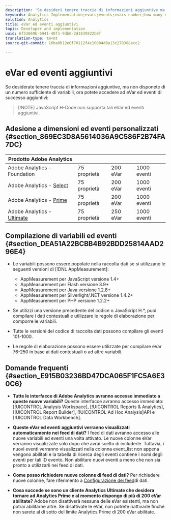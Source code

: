 ```yaml
---
description: 'Se desideri tenere traccia di informazioni aggiuntive ma non disponi di un numero sufficiente di variabili per farlo, ora puoi accedere ad eVar ed eventi di successo aggiuntivi '
keywords: Analytics Implementation;evars;events;evars number;how many evars;how many events
solution: Analytics
title: eVar ed eventi aggiuntivi
topic: Developer and implementation
uuid: 6f53069b-6941-40f1-9db6-2d1839822b8f
translation-type: tm+mt
source-git-commit: 16ba0b12e0f70112f4c10804d0a13c278388ecc2

---
```



# eVar ed eventi aggiuntivi

Se desiderate tenere traccia di informazioni aggiuntive, ma non disponete di un numero sufficiente di variabili, ora potete accedere ad eVar ed eventi di successo aggiuntivi:

> [!NOTE] JavaScript H-Code non supporta tali eVar ed eventi aggiuntivi.

## Adesione a dimensioni ed eventi personalizzati {#section_869EC3D8A5614036A9C586F2B74FA7DC}

| Prodotto Adobe Analytics |  |  |  |
|---|---|---|---|
| Adobe Analytics - Foundation | 75 proprietà | 200 eVar | 1000 eventi |
| Adobe Analytics - [Select](https://www.adobe.com/data-analytics-cloud/analytics/select.html) | 75 proprietà | 200 eVar | 1000 eventi |
| Adobe Analytics - [Prime](https://www.adobe.com/data-analytics-cloud/analytics/prime.html) | 75 proprietà | 200 eVar | 1000 eventi |
| Adobe Analytics - [Ultimate](https://www.adobe.com/data-analytics-cloud/analytics/ultimate.html) | 75 proprietà | 250 eVar | 1000 eventi |

## Compilazione di variabili ed eventi {#section_DEA51A22BCBB4B92BDD25814AAD296E4}

* Le variabili possono essere popolate nella raccolta dati se si utilizzano le seguenti versioni di [!DNL AppMeasurement]:

   * AppMeasurement per JavaScript versione 1.4+
   * AppMeasurement per Flash versione 3.9+
   * AppMeasurement per Java versione 1.2.8+
   * AppMeasurement per Silverlight/.NET versione 1.4.2+
   * AppMeasurement per PHP versione 1.2.2+

* Se utilizzi una versione precedente del codice o JavaScript H.*, puoi compilare i dati contestuali e utilizzare le regole di elaborazione per comporre le variabili.
* Tutte le versioni del codice di raccolta dati possono compilare gli eventi 101-1000.
* Le regole di elaborazione possono essere utilizzate per compilare eVar 76-250 in base ai dati contestuali o ad altre variabili.

## Domande frequenti {#section_E915B03236BD47DCA065F1FC5A6E30C6}

* **Tutte le interfacce di Adobe Analytics avranno accesso immediato a queste nuove variabili?** Queste interfacce avranno accesso immediato: [!UICONTROL Analysis Workspace], [!UICONTROL Reports & Analytics], [!UICONTROL Report Builder], [!UICONTROL Ad Hoc Analysis]API e [!UICONTROL Data Workbench].

* **Queste eVar ed eventi aggiuntivi verranno visualizzati automaticamente nei feed di dati?** I feed di dati avranno accesso alle nuove variabili ed eventi una volta attivato. Le nuove colonne eVar verranno visualizzate solo dopo che avrai scelto di includerle. Tuttavia, i nuovi eventi verranno visualizzati nella colonna event_list non appena vengono abilitati e la tabella di ricerca degli eventi contiene i nomi degli eventi per tali ID evento. Non abilitare nuovi eventi a meno che non sia pronto a utilizzarli nei feed di dati.

* **Come posso richiedere nuove colonne di feed di dati?** Per richiedere nuove colonne, fare riferimento a [Configurazione dei feed](https://marketing.adobe.com/resources/help/en_US/sc/clickstream/datafeeds_configure.html)di dati.

* **Cosa succede se sono un cliente Analytics Ultimate che desidera tornare ad Analytics Prime e al momento dispongo di più di 200 eVar abilitate?** Adobe non disattiverà nessuna delle eVar esistenti, ma non potrai abilitarne altre. Se disattivate le eVar, non potrete riattivarle finché non sarete al di sotto del limite Analytics Prime di 200 eVar abilitate.

